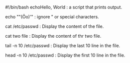 #!/bin/bash
echoHello, World : a script that prints output.

echo "\"(Ôo)'" : ignore " or special characters.
 
cat /etc/passwd : Display the content of the file.

cat two file : Display the content of thr two file.

tail -n 10 /etc/passwd : Display the last 10 line in the file.

head -n 10 /etc/passwd : Display the first 10 line in the file.


